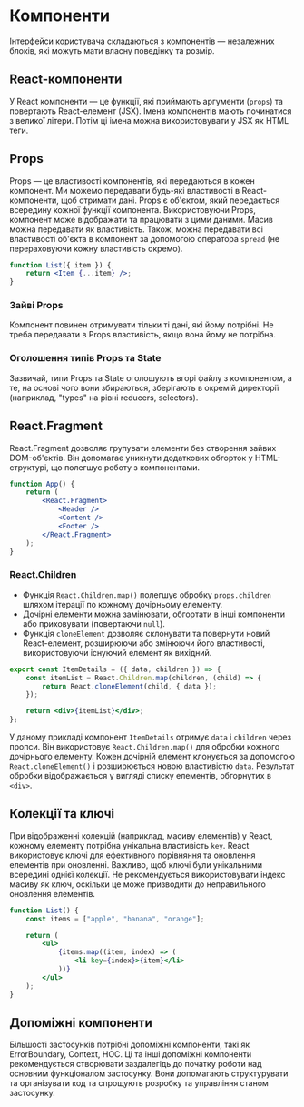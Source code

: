 # Компоненти

Інтерфейси користувача складаються з компонентів — незалежних блоків, які можуть мати власну поведінку та розмір.

## React-компоненти

У React компоненти — це функції, які приймають аргументи (`props`) та повертають React-елемент (JSX). Імена компонентів мають починатися з великої літери. Потім ці імена можна використовувати у JSX як HTML теги.

## Props

Props — це властивості компонентів, які передаються в кожен компонент. Ми можемо передавати будь-які властивості в React-компоненти, щоб отримати дані. Props є об'єктом, який передається всередину кожної функції компонента. Використовуючи Props, компонент може відображати та працювати з цими даними. Масив можна передавати як властивість. Також, можна передавати всі властивості об'єкта в компонент за допомогою оператора `spread` (не перераховуючи кожну властивість окремо).

```jsx
function List({ item }) {
    return <Item {...item} />;
}
```

### Зайві Props

Компонент повинен отримувати тільки ті дані, які йому потрібні. Не треба передавати в Props властивість, якщо вона йому не потрібна.

### Оголошення типів Props та State

Зазвичай, типи Props та State оголошують вгорі файлу з компонентом, а те, на основі чого вони збираються, зберігають в окремій директорії (наприклад, "types" на рівні reducers, selectors).

## React.Fragment

React.Fragment дозволяє групувати елементи без створення зайвих DOM-об'єктів. Він допомагає уникнути додаткових обгорток у HTML-структурі, що полегшує роботу з компонентами.

```jsx
function App() {
    return (
        <React.Fragment>
            <Header />
            <Content />
            <Footer />
        </React.Fragment>
    );
}
```

### React.Children

-   Функція `React.Children.map()` полегшує обробку `props.children` шляхом ітерації по кожному дочірньому елементу.
-   Дочірні елементи можна замінювати, обгортати в інші компоненти або приховувати (повертаючи `null`).
-   Функція `cloneElement` дозволяє склонувати та повернути новий React-елемент, розширюючи або змінюючи його властивості, використовуючи існуючий елемент як вихідний.

```jsx
export const ItemDetails = ({ data, children }) => {
    const itemList = React.Children.map(children, (child) => {
        return React.cloneElement(child, { data });
    });

    return <div>{itemList}</div>;
};
```

У даному прикладі компонент `ItemDetails` отримує `data` і `children` через пропси. Він використовує `React.Children.map()` для обробки кожного дочірнього елементу. Кожен дочірній елемент клонується за допомогою `React.cloneElement()` і розширюється новою властивістю `data`. Результат обробки відображається у вигляді списку елементів, обгорнутих в `<div>`.

## Колекції та ключі

При відображенні колекцій (наприклад, масиву елементів) у React, кожному елементу потрібна унікальна властивість `key`. React використовує ключі для ефективного порівняння та оновлення елементів при оновленні. Важливо, щоб ключі були унікальними всередині однієї колекції. Не рекомендується використовувати індекс масиву як ключ, оскільки це може призводити до неправильного оновлення елементів.

```jsx
function List() {
    const items = ["apple", "banana", "orange"];

    return (
        <ul>
            {items.map((item, index) => (
                <li key={index}>{item}</li>
            ))}
        </ul>
    );
}
```

## Допоміжні компоненти

Більшості застосунків потрібні допоміжні компоненти, такі як ErrorBoundary, Context, HOC. Ці та інші допоміжні компоненти рекомендується створювати заздалегідь до початку роботи над основним функціоналом застосунку. Вони допомагають структурувати та організувати код та спрощують розробку та управління станом застосунку.
